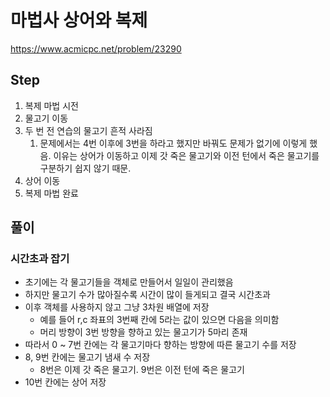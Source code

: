 # 마법사 상어와 복제
https://www.acmicpc.net/problem/23290

## Step
1. 복제 마법 시전
2. 물고기 이동
3. 두 번 전 연습의 물고기 흔적 사라짐 
   1. 문제에서는 4번 이후에 3번을 하라고 했지만 바꿔도 문제가 없기에 이렇게 했음. 이유는 상어가 이동하고 이제 갓 죽은 물고기와 이전 턴에서 죽은 물고기를 구분하기 쉽지 않기 때문. 
4. 상어 이동
5. 복제 마법 완료

## 풀이
### 시간초과 잡기
- 초기에는 각 물고기들을 객체로 만들어서 일일이 관리했음
- 하지만 물고기 수가 많아질수록 시간이 많이 들게되고 결국 시간초과
- 이후 객체를 사용하지 않고 그냥 3차원 배열에 저장
  - 예를 들어 r,c 좌표의 3번째 칸에 5라는 값이 있으면 다음을 의미함
  - 머리 방향이 3번 방향을 향하고 있는 물고기가 5마리 존재
- 따라서 0 ~ 7번 칸에는 각 물고기마다 향하는 방향에 따른 물고기 수를 저장
- 8, 9번 칸에는 물고기 냄새 수 저장
  - 8번은 이제 갓 죽은 물고기. 9번은 이전 턴에 죽은 물고기
- 10번 칸에는 상어 저장